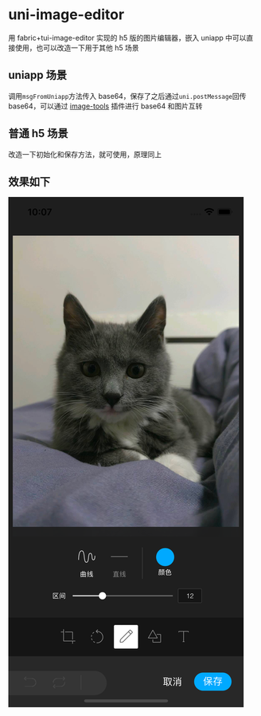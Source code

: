 # uni-image-editor

用 fabric+tui-image-editor 实现的 h5 版的图片编辑器，嵌入 uniapp 中可以直接使用，也可以改造一下用于其他 h5 场景

## uniapp 场景

调用`msgFromUniapp`方法传入 base64，保存了之后通过`uni.postMessage`回传 base64，可以通过 [image-tools](https://ext.dcloud.net.cn/plugin?id=123#detail) 插件进行 base64 和图片互转

## 普通 h5 场景

改造一下初始化和保存方法，就可使用，原理同上

## 效果如下

![效果](img/22.07.22.png)
